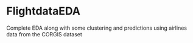 # FlightdataEDA
Complete EDA along with some clustering and predictions using airlines data from the CORGIS dataset

